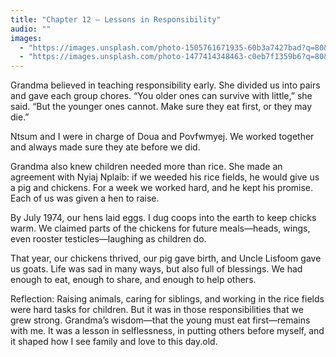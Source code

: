 ```yaml
---
title: "Chapter 12 — Lessons in Responsibility"
audio: ""
images:
  - "https://images.unsplash.com/photo-1505761671935-60b3a7427bad?q=80&w=1600&auto=format&fit=crop"
  - "https://images.unsplash.com/photo-1477414348463-c0eb7f1359b6?q=80&w=1600&auto=format&fit=crop"
---
```


Grandma believed in teaching responsibility early. She divided us into pairs and gave each group chores.
“You older ones can survive with little,” she said. “But the younger ones cannot. Make sure they eat first, or they may die.”

Ntsum and I were in charge of Doua and Povfwmyej. We worked together and always made sure they ate before we did.

Grandma also knew children needed more than rice. She made an agreement with Nyiaj Nplaib: if we weeded his rice fields, he would give us a pig and chickens. For a week we worked hard, and he kept his promise. Each of us was given a hen to raise.

By July 1974, our hens laid eggs. I dug coops into the earth to keep chicks warm. We claimed parts of the chickens for future meals—heads, wings, even rooster testicles—laughing as children do.

That year, our chickens thrived, our pig gave birth, and Uncle Lisfoom gave us goats. Life was sad in many ways, but also full of blessings. We had enough to eat, enough to share, and enough to help others.

Reflection:
Raising animals, caring for siblings, and working in the rice fields were hard tasks for children. But it was in those responsibilities that we grew strong. Grandma’s wisdom—that the young must eat first—remains with me. It was a lesson in selflessness, in putting others before myself, and it shaped how I see family and love to this day.old.